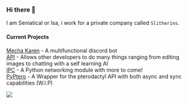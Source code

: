 ### Hi there 👋
I am Seniatical or Isa, i work for a private company called `Slitherins`.

#### Current Projects<br/>
[Mecha Karen](https://mechakaren.xyz/) - A multifunctional discord bot<br/>
[API](https://api.mechakaren.xyz) - Allows other developers to do many things ranging from editing images to chatting with a self learning AI<br/>
[IPC](https://github.com/Seniatical/IPC) - A Python networking module with more to come!<br/>
[PyPtero](https://github.com/Rapi-Dev/PyPtero) - A Wrapper for the pterodactyl API with both async and sync capabilities (W.I.P)

![](https://komarev.com/ghpvc/?username=Seniatical)
